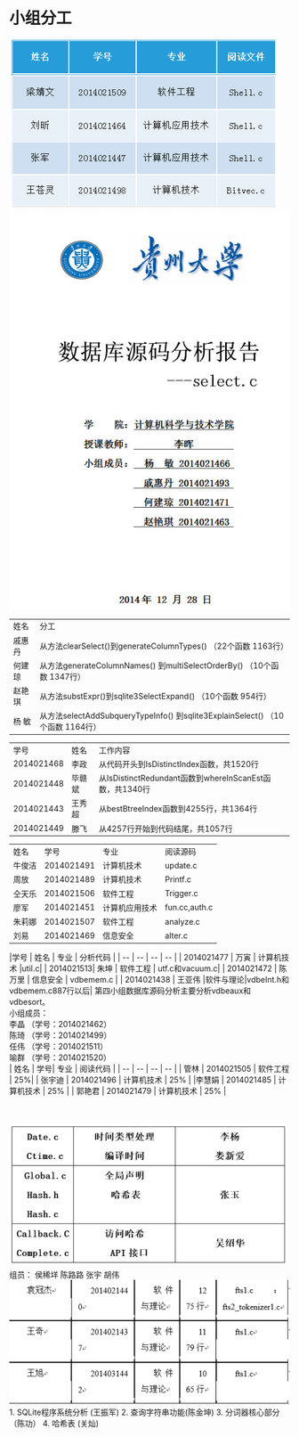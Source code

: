 # 小组分工
<img src="1.jpg">
<img src="index.jpg">
<table>
   <tr><td>姓名</td><td>分工</td></tr>
   <tr><td>戚惠丹</td><td>从方法clearSelect()到generateColumnTypes()
       （22个函数    1163行）</td></tr>
   <tr><td>何建琼</td><td>从方法generateColumnNames()
到multiSelectOrderBy()
（10个函数    1347行）</td></tr>
   <tr><td>赵艳琪</td><td>	从方法substExpr()到sqlite3SelectExpand()
       （10个函数     954行）</td></tr>
   <tr><td>杨  敏</td><td>	从方法selectAddSubqueryTypeInfo()
到sqlite3ExplainSelect()
       （10个函数     1164行）</td></tr>
</table>
<table><tr><td>学号</td><td>姓名</td><td>工作内容</td></tr>
<tr><td>2014021468</td><td>李政</td><td>从代码开头到IsDistinctIndex函数，共1520行</td></tr>
<tr><td>2014021448</td><td>毕赣斌</td> <td>从IsDistinctRedundant函数到whereInScanEst函数，共1340行</td></tr>
<tr><td>2014021443</td><td>王秀超</td><td> 从bestBtreeIndex函数到4255行，共1364行</td></tr>
<tr><td>2014021449</td><td>滕飞</td><td> 从4257行开始到代码结尾，共1057行</td></tr></table>
<table>
<tr><td>姓名 </td><td>学号</td><td>专业</td><td>阅读源码  </td> </tr>
<tr><td>牛俊洁</td><td>2014021491</td><td>计算机技术   </td><td>update.c</td> </tr>
<tr><td>周放</td><td>2014021489</td><td>计算机技术 </td><td>Printf.c</td> </tr>
<tr><td>仝天乐</td><td>2014021506</td><td>软件工程</td><td>Trigger.c</td> </tr>
<tr><td>廖军 </td><td>2014021451</td><td>计算机应用技术   </td><td>fun.cc,auth.c  </td> </tr>
<tr><td>朱莉娜</td><td>2014021507</td><td>软件工程</td><td>analyze.c  </td> </tr>
<tr><td>刘易</td><td>2014021469</td><td>信息安全</td><td>alter.c  </td> </tr></table>
|学号 | 姓名 | 专业 | 分析代码 |
| -- | -- | -- | -- |
| 2014021477 | 万寅 | 计算机技术 |util.c|
| 2014021513| 朱坤 | 软件工程 | utf.c和vacuum.c|
| 2014021472 | 陈万里 | 信息安全 | vdbemem.c |
| 2014021438 | 王亚伟 |软件与理论|vdbeInt.h和vdbemem.c887行以后|
第四小组数据库源码分析主要分析vdbeaux和vdbesort。 <br>
小组成员：  <br>
李晶  （学号：2014021462）  <br>
				 	陈琦  （学号：2014021499）  <br>
				 	任伟  （学号：2014021511）  <br>
				 	喻群  （学号：2014021520） <br>
| 姓名 | 学号| 专业 | 阅读代码 |
| -- | -- | -- | -- |
| 管林 | 2014021505 | 软件工程 | 25%|
| 张宇迪 | 2014021496 | 计算机技术 | 25% |
|李慧娟 | 2014021485 | 计算机技术 | 25% |
| 郭艳君 | 2014021479 | 计算机技术 | 25% |
<br></br><br></br>
<img src="fengong.png">
  组员：
    侯稀垟         陈路路      张宇            胡伟
<img src="fengong1.png">
1.	SQLite程序系统分析 (王振军)
2.	查询字符串功能(陈金坤)
3.	分词器核心部分（陈功）
4.	哈希表 (关灿)
